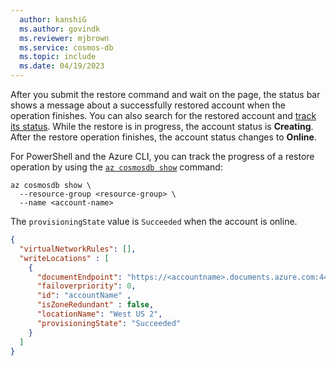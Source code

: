 ```yaml
---
  author: kanshiG
  ms.author: govindk
  ms.reviewer: mjbrown
  ms.service: cosmos-db
  ms.topic: include
  ms.date: 04/19/2023
---
```


After you submit the restore command and wait on the page, the status bar shows a message about a successfully restored account when the operation finishes. You can also search for the restored account and [track its status](../restore-account-continuous-backup.md#track-restore-status). While the restore is in progress, the account status is **Creating**. After the restore operation finishes, the account status changes to **Online**.

For PowerShell and the Azure CLI, you can track the progress of a restore operation by using the [`az cosmosdb show`](/cli/azure/cosmosdb#az-cosmosdb-show) command:

```azurecli-interactive
az cosmosdb show \
  --resource-group <resource-group> \
  --name <account-name>
```

The `provisioningState` value is `Succeeded` when the account is online.

```json
{
  "virtualNetworkRules": [],
  "writeLocations" : [
    {
      "documentEndpoint": "https://<accountname>.documents.azure.com:443/", 
      "failoverpriority": 0,
      "id": "accountName" ,
      "isZoneRedundant" : false, 
      "locationName": "West US 2", 
      "provisioningState": "Succeeded"
    }
  ]
}
```
